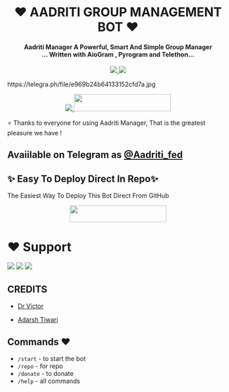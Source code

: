 
<h1 align="center"><b>❤️ AADRITI GROUP MANAGEMENT BOT ❤️</b></h1>

<h4 align="center">Aadriti Manager A Powerful, Smart And Simple Group Manager <br> ... Written with AioGram , Pyrogram and Telethon...</h4>
<p align='center'>
  <a href="https://www.python.org/" alt="made-with-python"> <img src="https://img.shields.io/badge/Made%20with-Python-1f425f.svg?style=flat-square&logo=python&color=blue" /> </a>
  <a href="https://github.com/Adarshtiwari1305/Aadritimanager/graphs/commit-activity" alt="Maintenance"> <img src="https://img.shields.io/badge/Maintained%3F-yes-green.svg?style=flat-square" /> </a>
</p>
https://telegra.ph/file/e969b24b64133152cfd7a.jpg
<p align="center"><a href="https://t.me/Shaitaan_bacchaa"><img src="https://telegra.ph/file/e969b24b64133152cfd7a.jpg

<p align="center"><a href="https://heroku.com/deploy?template=https://github.com/Adarshtiwari1305/Aadritimanager"> <img src="https://img.shields.io/badge/Deploy%20To%20Heroku-grey?style=for-the-badge&logo=heroku" width="220" height="38.45"/></a></p>
 ⭐️ Thanks to everyone for using Aadriti Manager, That is the greatest pleasure we have !

## Avaiilable on Telegram as [@Aadriti_fed](https://t.me/Aadriti_Manager_Bot)

## ✨ Easy To Deploy Direct In Repo✨

The Easiest Way To Deploy This Bot Direct From GitHub

<p align="center"><a href="https://heroku.com/deploy?template=https://github.com/Adarshtiwari1305/Aadritimanager"> <img src="https://img.shields.io/badge/Deploy%20To%20Heroku-grey?style=for-the-badge&logo=heroku" width="220" height="38.45"/></a></p>
 
 
# ❤️ Support
<a href="https://t.me/Aadriti_fed"><img src="https://telegra.ph/file/e969b24b64133152cfd7a.jpg=Telegram"></a>
<a href="https://t.me/Hitler_fed"><img src="https://telegra.ph/file/e969b24b64133152cfd7a.jpg=telegram"></a>
<a href="https://t.me/Banaras_op"><img src="https://telegra.ph/file/e969b24b64133152cfd7a.jpg=telegram"></a>


## CREDITS

- [Dr Victor](https://t.me/shaitaan_bacchaa)

- [Adarsh Tiwari](https://t.me/shaitaan_bacchaa)


## Commands ❤️

- `/start` - to start the bot
- `/repo` - for repo
- `/donate` - to donate
- `/help` - all commands
